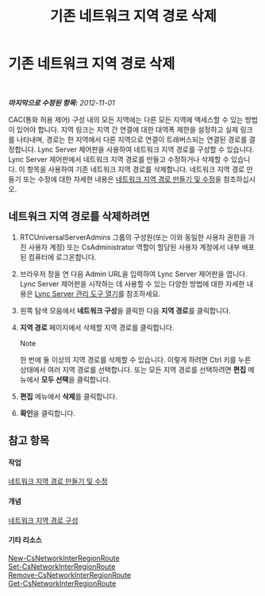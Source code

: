 ﻿---
title: 기존 네트워크 지역 경로 삭제
TOCTitle: 기존 네트워크 지역 경로 삭제
ms:assetid: 6256ff80-5f1e-48b4-928b-24aeb3c1a0e7
ms:mtpsurl: https://technet.microsoft.com/ko-kr/library/JJ688074(v=OCS.15)
ms:contentKeyID: 49885787
ms.date: 08/24/2015
mtps_version: v=OCS.15
ms.translationtype: HT
---

# 기존 네트워크 지역 경로 삭제

 

_**마지막으로 수정된 항목:** 2012-11-01_

CAC(통화 허용 제어) 구성 내의 모든 지역에는 다른 모든 지역에 액세스할 수 있는 방법이 있어야 합니다. 지역 링크는 지역 간 연결에 대한 대역폭 제한을 설정하고 실제 링크를 나타내며, 경로는 한 지역에서 다른 지역으로 연결이 트래버스되는 연결된 경로를 결정합니다. Lync Server 제어판을 사용하여 네트워크 지역 경로를 구성할 수 있습니다. Lync Server 제어판에서 네트워크 지역 경로를 만들고 수정하거나 삭제할 수 있습니다. 이 항목을 사용하여 기존 네트워크 지역 경로를 삭제합니다. 네트워크 지역 경로 만들기 또는 수정에 대한 자세한 내용은 [네트워크 지역 경로 만들기 및 수정](lync-server-2013-creating-or-modifying-network-region-routes.md)을 참조하십시오.

## 네트워크 지역 경로를 삭제하려면

1.  RTCUniversalServerAdmins 그룹의 구성원(또는 이와 동일한 사용자 권한을 가진 사용자 계정) 또는 CsAdministrator 역할이 할당된 사용자 계정에서 내부 배포된 컴퓨터에 로그온합니다.

2.  브라우저 창을 연 다음 Admin URL을 입력하여 Lync Server 제어판을 엽니다. Lync Server 제어판을 시작하는 데 사용할 수 있는 다양한 방법에 대한 자세한 내용은 [Lync Server 관리 도구 열기](lync-server-2013-open-lync-server-administrative-tools.md)를 참조하세요.

3.  왼쪽 탐색 모음에서 **네트워크 구성**을 클릭한 다음 **지역 경로**를 클릭합니다.

4.  **지역 경로** 페이지에서 삭제할 지역 경로를 클릭합니다.
    

    > [!NOTE]
    > 한 번에 둘 이상의 지역 경로를 삭제할 수 있습니다. 이렇게 하려면 Ctrl 키를 누른 상태에서 여러 지역 경로를 선택합니다. 또는 모든 지역 경로를 선택하려면 <STRONG>편집</STRONG> 메뉴에서 <STRONG>모두 선택</STRONG>을 클릭합니다.



5.  **편집** 메뉴에서 **삭제**를 클릭합니다.

6.  **확인**을 클릭합니다.

## 참고 항목

#### 작업

[네트워크 지역 경로 만들기 및 수정](lync-server-2013-creating-or-modifying-network-region-routes.md)  

#### 개념

[네트워크 지역 경로 구성](https://technet.microsoft.com/ko-kr/library/gg133706\(v=ocs.15\))  

#### 기타 리소스

[New-CsNetworkInterRegionRoute](https://docs.microsoft.com/en-us/powershell/module/skype/New-CsNetworkInterRegionRoute)  
[Set-CsNetworkInterRegionRoute](set-csnetworkinterregionroute.md)  
[Remove-CsNetworkInterRegionRoute](remove-csnetworkinterregionroute.md)  
[Get-CsNetworkInterRegionRoute](get-csnetworkinterregionroute.md)

